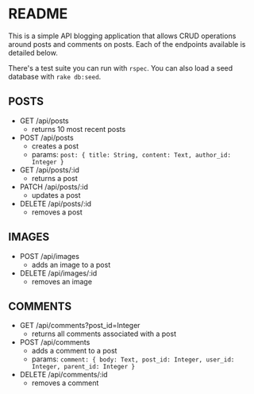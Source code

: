 # README
This is a simple API blogging application that allows CRUD operations around posts and comments on posts. Each of the endpoints available is detailed below.

There's a test suite you can run with ```rspec```. You can also load a seed database with ```rake db:seed```.

## POSTS
- GET /api/posts
  - returns 10 most recent posts
- POST /api/posts
  - creates a post
  - params: ```post: { title: String, content: Text, author_id: Integer }```
- GET /api/posts/:id
  - returns a post
- PATCH /api/posts/:id
  - updates a post
- DELETE /api/posts/:id
  - removes a post

## IMAGES
- POST /api/images
  - adds an image to a post
- DELETE /api/images/:id
  - removes an image

## COMMENTS
- GET /api/comments?post_id=Integer
  - returns all comments associated with a post
- POST /api/comments
  - adds a comment to a post
  - params: ```comment: { body: Text, post_id: Integer, user_id: Integer, parent_id: Integer }```
- DELETE /api/comments/:id
  - removes a comment

